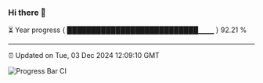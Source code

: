 ### Hi there 👋

⏳ Year progress { ███████████████████████████▁▁▁ } 92.21 %

---

⏰ Updated on Tue, 03 Dec 2024 12:09:10 GMT

![Progress Bar CI](https://github.com/liununu/liununu/workflows/Progress%20Bar%20CI/badge.svg)
